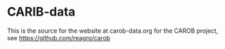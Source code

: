 # CARIB-data

This is the source for the website at carob-data.org 
for the CAROB project, see https://github.com/reagro/carob
